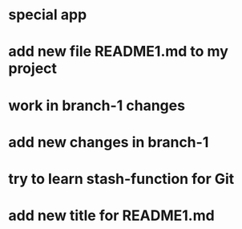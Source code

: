 # special app
# add new file README1.md to my project
# work in branch-1 changes
# add new changes in branch-1
# try to learn stash-function for Git
# add new title for README1.md